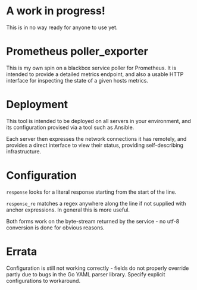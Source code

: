 # A work in progress!

This is in no way ready for anyone to use yet.

# Prometheus poller_exporter
This is my own spin on a blackbox service poller for Prometheus. It is intended
to provide a detailed metrics endpoint, and also a usable HTTP interface for
inspecting the state of a given hosts metrics.

# Deployment
This tool is intended to be deployed on all servers in your environment, and its
configuration provised via a tool such as Ansible.

Each server then expresses the network connections it has remotely, and provides
a direct interface to view their status, providing self-describing infrastructure.

# Configuration
`response` looks for a literal response starting from the start of the line.

`response_re` matches a regex anywhere along the line if not supplied with
anchor expressions. In general this is more useful.

Both forms work on the byte-stream returned by the service - no utf-8 conversion
is done for obvious reasons.

# Errata
Configuration is still not working correctly - fields do not properly override
partly due to bugs in the Go YAML parser library. Specify explicit configurations
to workaround.

